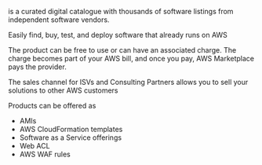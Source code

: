 is a curated digital catalogue with thousands of software listings from independent software vendors.

Easily find, buy, test, and deploy software that already runs on AWS

The product can be free to use or can have an associated charge. The charge becomes part of your AWS bill, and once you pay, AWS Marketplace pays the provider.

The sales channel for ISVs and Consulting Partners allows you to sell your solutions to other AWS customers

Products can be offered as
- AMIs
- AWS CloudFormation templates
- Software as a Service offerings
- Web ACL
- AWS WAF rules